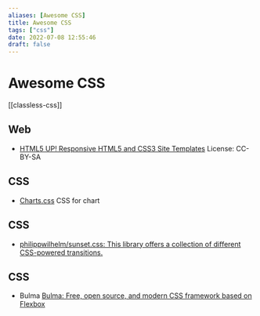 ```yaml
---
aliases: [Awesome CSS]
title: Awesome CSS
tags: ["css"]
date: 2022-07-08 12:55:46
draft: false
---
```


# Awesome CSS

[[classless-css]]

## Web

- [HTML5 UP! Responsive HTML5 and CSS3 Site Templates](https://html5up.net/) License: CC-BY-SA

## CSS

- [Charts.css](https://chartscss.org/) CSS for chart

## CSS

- [philippwilhelm/sunset.css: This library offers a collection of different CSS-powered transitions.](https://github.com/philippwilhelm/sunset.css)

## CSS

- Bulma [Bulma: Free, open source, and modern CSS framework based on Flexbox](https://bulma.io/)
